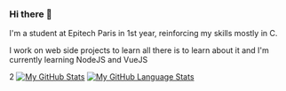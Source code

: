 ### Hi there 👋

I'm a student at Epitech Paris in 1st year, reinforcing my skills mostly in C.

I work on web side projects to learn all there is to learn about it and I'm currently learning NodeJS and VueJS


2
[![My GitHub Stats](https://github-readme-stats.vercel.app/api/?username=multyp&count_private=true&theme=tokyonight&showicons=true)]()
[![My GitHub Language Stats](https://github-readme-stats.vercel.app/api/top-langs/?username=multyp&langs_count=5&theme=tokyonight)]()

<!--
**Multyp/Multyp** is a ✨ _special_ ✨ repository because its `README.md` (this file) appears on your GitHub profile.

Here are some ideas to get you started:

- 🔭 I’m currently working on ...
- 🌱 I’m currently learning ...
- 👯 I’m looking to collaborate on ...
- 🤔 I’m looking for help with ...
- 💬 Ask me about ...
- 📫 How to reach me: ...
- 😄 Pronouns: ...
- ⚡ Fun fact: ...
-->
